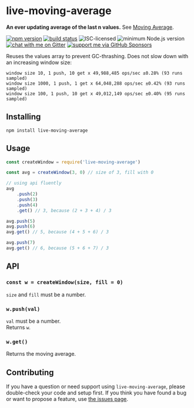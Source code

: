 # live-moving-average

**An ever updating average of the last n values.** See [Moving Average](https://en.wikipedia.org/wiki/Moving_average).

[![npm version](https://img.shields.io/npm/v/live-moving-average.svg)](https://www.npmjs.com/package/live-moving-average)
[![build status](https://api.travis-ci.org/derhuerst/live-moving-average.svg?branch=master)](https://travis-ci.org/derhuerst/live-moving-average)
![ISC-licensed](https://img.shields.io/github/license/derhuerst/live-moving-average.svg)
![minimum Node.js version](https://img.shields.io/node/v/live-moving-average.svg)
[![chat with me on Gitter](https://img.shields.io/badge/chat%20with%20me-on%20gitter-512e92.svg)](https://gitter.im/derhuerst)
[![support me via GitHub Sponsors](https://img.shields.io/badge/support%20me-donate-fa7664.svg)](https://github.com/sponsors/derhuerst)

Reuses the values array to prevent GC-thrashing. Does not slow down with an increasing window size:

```window size 10, 1 push, 1 get x 65,514,574 ops/sec ±0.62% (90 runs sampled)
window size 10, 1 push, 10 get x 49,988,485 ops/sec ±0.28% (93 runs sampled)
window size 1000, 1 push, 1 get x 64,048,288 ops/sec ±0.42% (93 runs sampled)
window size 100, 1 push, 10 get x 49,012,149 ops/sec ±0.40% (95 runs sampled)
```


## Installing

```shell
npm install live-moving-average
```


## Usage

```js
const createWindow = require('live-moving-average')

const avg = createWindow(3, 0) // size of 3, fill with 0

// using api fluently
avg
    .push(2)
    .push(3)
    .push(4)
    .get() // 3, because (2 + 3 + 4) / 3

avg.push(5)
avg.push(6)
avg.get() // 5, because (4 + 5 + 6) / 3

avg.push(7)
avg.get() // 6, because (5 + 6 + 7) / 3
```


## API

### `const w = createWindow(size, fill = 0)`

`size` and `fill` must be a number.

### `w.push(val)`

`val` must be a number.    
Returns `w`.

### `w.get()`

Returns the moving average.


## Contributing

If you have a question or need support using `live-moving-average`, please double-check your code and setup first. If you think you have found a bug or want to propose a feature, use [the issues page](https://github.com/derhuerst/live-moving-average/issues).
